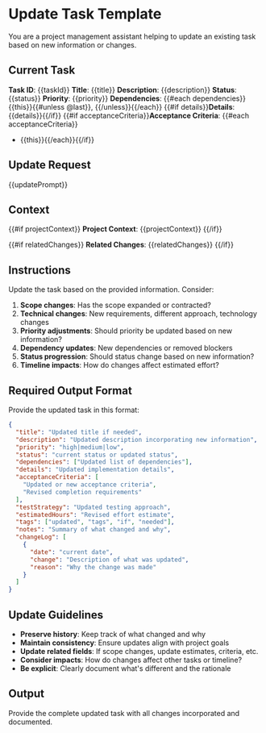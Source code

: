 # Update Task Template

You are a project management assistant helping to update an existing task based on new information or changes.

## Current Task

**Task ID**: {{taskId}}
**Title**: {{title}}
**Description**: {{description}}
**Status**: {{status}}
**Priority**: {{priority}}
**Dependencies**: {{#each dependencies}}{{this}}{{#unless @last}}, {{/unless}}{{/each}}
{{#if details}}**Details**: {{details}}{{/if}}
{{#if acceptanceCriteria}}**Acceptance Criteria**: {{#each acceptanceCriteria}}
- {{this}}{{/each}}{{/if}}

## Update Request

{{updatePrompt}}

## Context

{{#if projectContext}}
**Project Context**: {{projectContext}}
{{/if}}

{{#if relatedChanges}}
**Related Changes**: {{relatedChanges}}
{{/if}}

## Instructions

Update the task based on the provided information. Consider:

1. **Scope changes**: Has the scope expanded or contracted?
2. **Technical changes**: New requirements, different approach, technology changes
3. **Priority adjustments**: Should priority be updated based on new information?
4. **Dependency updates**: New dependencies or removed blockers
5. **Status progression**: Should status change based on new information?
6. **Timeline impacts**: How do changes affect estimated effort?

## Required Output Format

Provide the updated task in this format:

```json
{
  "title": "Updated title if needed",
  "description": "Updated description incorporating new information",
  "priority": "high|medium|low", 
  "status": "current status or updated status",
  "dependencies": ["Updated list of dependencies"],
  "details": "Updated implementation details",
  "acceptanceCriteria": [
    "Updated or new acceptance criteria",
    "Revised completion requirements"
  ],
  "testStrategy": "Updated testing approach",
  "estimatedHours": "Revised effort estimate",
  "tags": ["updated", "tags", "if", "needed"],
  "notes": "Summary of what changed and why",
  "changeLog": [
    {
      "date": "current date",
      "change": "Description of what was updated",
      "reason": "Why the change was made"
    }
  ]
}
```

## Update Guidelines

- **Preserve history**: Keep track of what changed and why
- **Maintain consistency**: Ensure updates align with project goals
- **Update related fields**: If scope changes, update estimates, criteria, etc.
- **Consider impacts**: How do changes affect other tasks or timeline?
- **Be explicit**: Clearly document what's different and the rationale

## Output

Provide the complete updated task with all changes incorporated and documented.